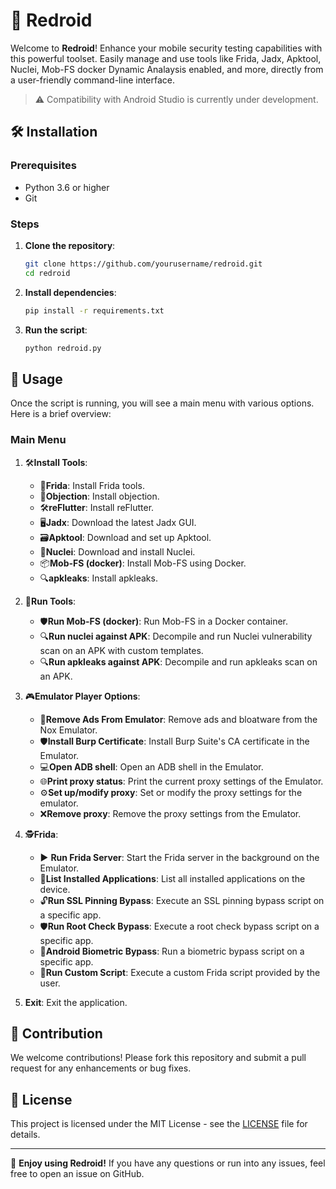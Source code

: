 # 🚀 Redroid

Welcome to **Redroid**! Enhance your mobile security testing capabilities with this powerful toolset. Easily manage and use tools like Frida, Jadx, Apktool, Nuclei, Mob-FS docker Dynamic Analaysis enabled, and more, directly from a user-friendly command-line interface.

> :warning: Compatibility with Android Studio is currently under development.

## 🛠️ Installation

### Prerequisites
- Python 3.6 or higher
- Git

### Steps

1. **Clone the repository**:
    ```sh
    git clone https://github.com/yourusername/redroid.git
    cd redroid
    ```

2. **Install dependencies**:
    ```sh
    pip install -r requirements.txt
    ```

3. **Run the script**:
    ```sh
    python redroid.py
    ```

## 📖 Usage

Once the script is running, you will see a main menu with various options. Here is a brief overview:

### Main Menu

1. 🛠️**Install Tools**:
    - 🧩**Frida**: Install Frida tools.
    - 🔐**Objection**: Install objection.
    - 🛠️**reFlutter**: Install reFlutter.
    - 🖥️**Jadx**: Download the latest Jadx GUI.
    - 🗃️**Apktool**: Download and set up Apktool.
    - 🔎**Nuclei**: Download and install Nuclei.
    - 📦**Mob-FS (docker)**: Install Mob-FS using Docker.
    - 🔍**apkleaks**: Install apkleaks.

2. 🚀**Run Tools**:
    - 🛡️**Run Mob-FS (docker)**: Run Mob-FS in a Docker container.
    - 🔍**Run nuclei against APK**: Decompile and run Nuclei vulnerability scan on an APK with custom templates.
    - 🔍**Run apkleaks against APK**: Decompile and run apkleaks scan on an APK.

 3. 🎮**Emulator Player Options**:
    - 🧹**Remove Ads From Emulator**: Remove ads and bloatware from the Nox Emulator.
    - 🛡️**Install Burp Certificate**: Install Burp Suite's CA certificate in the Emulator.
    - 💻**Open ADB shell**: Open an ADB shell in the Emulator.
    - 🌐**Print proxy status**: Print the current proxy settings of the Emulator.
    - ⚙️**Set up/modify proxy**: Set or modify the proxy settings for the emulator.
    - ❌**Remove proxy**: Remove the proxy settings from the Emulator.

4. 🕵️**Frida**:
    - ▶️ **Run Frida Server**: Start the Frida server in the background on the Emulator.
    - 📜**List Installed Applications**: List all installed applications on the device.
    - 🔓**Run SSL Pinning Bypass**: Execute an SSL pinning bypass script on a specific app.
    - 🛡️**Run Root Check Bypass**: Execute a root check bypass script on a specific app.
    - 🔑**Android Biometric Bypass**: Run a biometric bypass script on a specific app.
    - 📝**Run Custom Script**: Execute a custom Frida script provided by the user.

5. **Exit**: Exit the application.

## 🤝 Contribution

We welcome contributions! Please fork this repository and submit a pull request for any enhancements or bug fixes.

## 📜 License

This project is licensed under the MIT License - see the [LICENSE](LICENSE) file for details.

---

🎉 **Enjoy using Redroid!** If you have any questions or run into any issues, feel free to open an issue on GitHub.
